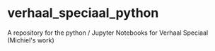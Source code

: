 # verhaal_speciaal_python
A repository for the python / Jupyter Notebooks for Verhaal Speciaal (Michiel's work)
